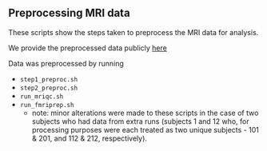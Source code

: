 ## Preprocessing MRI data

These scripts show the steps taken to preprocess the MRI data for analysis.

We provide the preprocessed data publicly [here](https://www.dropbox.com/scl/fo/6wzepx3baxel0f4n62k3s/AP4xny1B7vN7hXr6pBclmw8?rlkey=2kr2y9ba748lhhsu35avv51e2&st=fhbupdc6&dl=0)

Data was preprocessed by running
  - `step1_preproc.sh`
  - `step2_preproc.sh`
  - `run_mriqc.sh`
  - `run_fmriprep.sh`
    * note: minor alterations were made to these scripts in the case of two subjects who had data from extra runs (subjects 1 and 12 who, for processing purposes were each treated as two unique subjects - 101 & 201, and 112 & 212, respectively).
